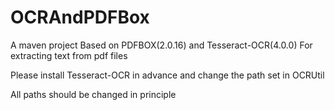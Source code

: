 # OCRAndPDFBox

A maven project Based on PDFBOX(2.0.16) and Tesseract-OCR(4.0.0) For extracting text from pdf files

Please install Tesseract-OCR in advance and change the path set in OCRUtil

All paths should be changed in principle
